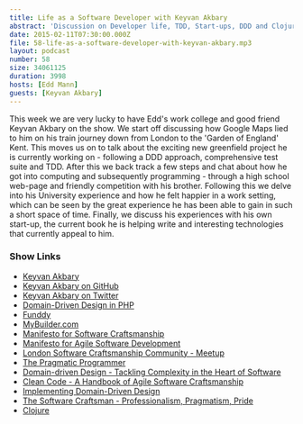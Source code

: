 ```yaml
---
title: Life as a Software Developer with Keyvan Akbary
abstract: 'Discussion on Developer life, TDD, Start-ups, DDD and Clojure'
date: 2015-02-11T07:30:00.000Z
file: 58-life-as-a-software-developer-with-keyvan-akbary.mp3
layout: podcast
number: 58
size: 34061125
duration: 3998
hosts: [Edd Mann]
guests: [Keyvan Akbary]
---
```


This week we are very lucky to have Edd's work college and good friend Keyvan Akbary on the show.
We start off discussing how Google Maps lied to him on his train journey down from London to the 'Garden of England' Kent.
This moves us on to talk about the exciting new greenfield project he is currently working on - following a DDD approach, comprehensive test suite and TDD.
After this we back track a few steps and chat about how he got into computing and subsequently programming - through a high school web-page and friendly competition with his brother.
Following this we delve into his University experience and how he felt happier in a work setting, which can be seen by the great experience he has been able to gain in such a short space of time.
Finally, we discuss his experiences with his own start-up, the current book he is helping write and interesting technologies that currently appeal to him.

### Show Links

- [Keyvan Akbary](http://keyvanakbary.com/)
- [Keyvan Akbary on GitHub](https://github.com/keyvanakbary)
- [Keyvan Akbary on Twitter](https://twitter.com/keyvanakbary)
- [Domain-Driven Design in PHP](https://leanpub.com/ddd-in-php)
- [Funddy](http://www.funddy.com/)
- [MyBuilder.com](http://www.mybuilder.com/)
- [Manifesto for Software Craftsmanship](http://manifesto.softwarecraftsmanship.org/)
- [Manifesto for Agile Software Development](http://www.agilemanifesto.org/)
- [London Software Craftsmanship Community - Meetup](http://www.meetup.com/london-software-craftsmanship/)
- [The Pragmatic Programmer](http://www.amazon.co.uk/The-Pragmatic-Programmer-Andrew-Hunt/dp/020161622X)
- [Domain-driven Design - Tackling Complexity in the Heart of Software](http://www.amazon.co.uk/Domain-driven-Design-Tackling-Complexity-Software/dp/0321125215)
- [Clean Code - A Handbook of Agile Software Craftsmanship](http://www.amazon.co.uk/Clean-Code-Handbook-Software-Craftsmanship/dp/0132350882)
- [Implementing Domain-Driven Design](http://www.amazon.co.uk/Implementing-Domain-Driven-Design-Vaughn-Vernon/dp/0321834577)
- [The Software Craftsman - Professionalism, Pragmatism, Pride](http://www.amazon.co.uk/books/dp/0134052501)
- [Clojure](http://clojure.org/)
